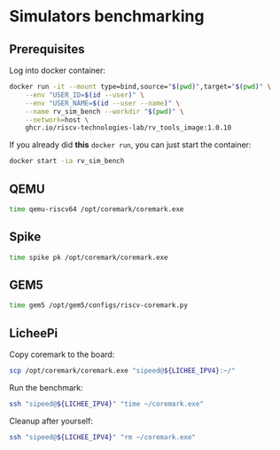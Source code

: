 # Simulators benchmarking

## Prerequisites

Log into docker container:

```sh
docker run -it --mount type=bind,source="$(pwd)",target="$(pwd)" \
    --env "USER_ID=$(id --user)" \
    --env "USER_NAME=$(id --user --name)" \
    --name rv_sim_bench --workdir "$(pwd)" \
    --network=host \
    ghcr.io/riscv-technologies-lab/rv_tools_image:1.0.10
```

If you already did **this** `docker run`, you can just start the container:

```sh
docker start -ia rv_sim_bench
```

## QEMU

```sh
time qemu-riscv64 /opt/coremark/coremark.exe
```

## Spike

```sh
time spike pk /opt/coremark/coremark.exe
```

## GEM5

```sh
time gem5 /opt/gem5/configs/riscv-coremark.py
```

## LicheePi

Copy coremark to the board:

```sh
scp /opt/coremark/coremark.exe "sipeed@${LICHEE_IPV4}:~/"
```

Run the benchmark:

```sh
ssh "sipeed@${LICHEE_IPV4}" "time ~/coremark.exe"
```

Cleanup after yourself:

```sh
ssh "sipeed@${LICHEE_IPV4}" "rm ~/coremark.exe"
```
